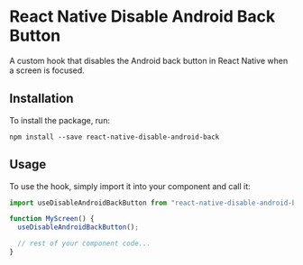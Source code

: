 # React Native Disable Android Back Button

A custom hook that disables the Android back button in React Native when a screen is focused.

## Installation

To install the package, run:

```
npm install --save react-native-disable-android-back
```

## Usage

To use the hook, simply import it into your component and call it:

```js
import useDisableAndroidBackButton from "react-native-disable-android-back";

function MyScreen() {
  useDisableAndroidBackButton();

  // rest of your component code...
}
```
